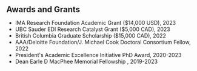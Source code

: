  
 <h2 id="awards" style="margin: 2px 0px 0px;"> <br> 
<br> Awards and Grants</h2>

<ul>
 <li><autocolor>IMA Research Foundation Academic Grant ($14,000 USD), 2023 </autocolor></li>
 <li><autocolor>UBC Sauder EDI Research Catalyst Grant ($5,000 CAD), 2023 </autocolor></li>
 <li><autocolor>British Columbia Graduate Scholarship ($15,000 CAD), 2022 </autocolor></li>
 <li><autocolor>AAA/Deloitte Foundation/J. Michael Cook Doctoral Consortium Fellow, 2022</autocolor></li>
 <li><autocolor>President's Academic Excellence Initiative PhD Award, 2020-2023  </autocolor></li>
 <li><autocolor> Dean Earle D MacPhee Memorial Fellowship , 2019-2023  </autocolor></li>
</ul>

